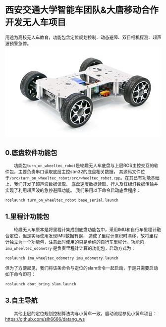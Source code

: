 # 西安交通大学智能车团队&大唐移动合作开发无人车项目
用途为高校无人车教育，功能包含定位规划控制、动态避障、双目相机探测、超声波预警急停。  
![image](wheeltec_robot.jpg)  
## 0.底盘软件功能包
&emsp;&emsp;功能包`turn_on_wheeltec_robot`是轮趣无人车底盘与上层ROS主控交互的软件包，主要负责串口读取底层主控stm32的底盘相关数据，
其源码文件位于`/src/turn_on_wheeltec_robot/src/wheeltec_robot.cpp`。在其已有功能基础上，我们开发了超声波数据读取、
底盘速度数据读取、行人及红绿灯数据传输并实现了利用超声波的急停避障功能。
我们采用以下命令启动底盘程序：  
```
roslaunch turn_on_wheeltec_robot base_serial.launch
```
## 1.里程计功能包
&emsp;&emsp;轮趣无人车原本是将里程计集成到底盘功能包中，采用IMU和自行车里程计融合定位，但是实际使用发现IMU数据有误，
造成了里程计累积时漂移，故将里程计独立为一个功能包，注意此时使用的只是单纯的自行车里程计。功能包`imu_wheeltec_odometry`
是负责里程计计算的功能包，启动方式为：  
```
roslaunch imu_wheeltec_odometry imu_odometry.launch
```
但为了方便起见，我们将该条命令与定位的slam命令一起启动，于是只需要启动如下命令即可：
```
roslaunch ebot_bring slam.launch
```
## 3.自主导航
&emsp;&emsp;其他上层的定位规划控制算法均与小黄车一致，启动流程参见小黄车项目：https://github.com/slh6666/datang_ws

